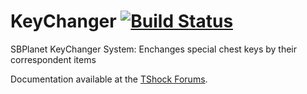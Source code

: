 KeyChanger [![Build Status](https://travis-ci.org/Enerdy/KeyChanger.svg?branch=master)](https://travis-ci.org/Enerdy/KeyChanger)
==========

SBPlanet KeyChanger System: Enchanges special chest keys by their correspondent items

Documentation available at the [TShock Forums](http://tshock.co/xf/index.php?threads/1-16-ssc-keychangerssc.2528/).
